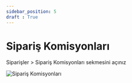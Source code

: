 ```yaml
---
sidebar_position: 5
draft : True
---
```


# Sipariş Komisyonları

Siparişler > Sipariş Komisyonları sekmesini açınız

![Sipariş Komisyonları](/img/siparisler/siparis-komisyonlari.png)